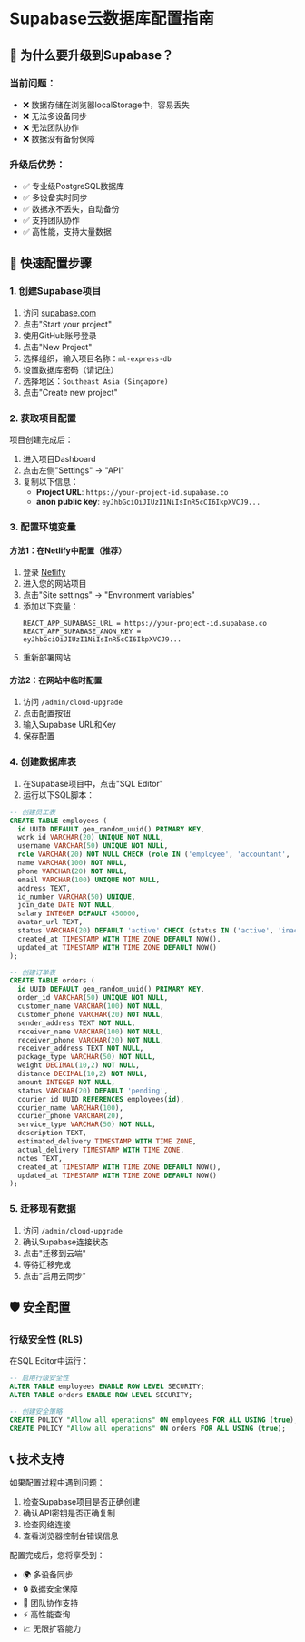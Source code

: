 # Supabase云数据库配置指南

## 🎯 为什么要升级到Supabase？

### 当前问题：
- ❌ 数据存储在浏览器localStorage中，容易丢失
- ❌ 无法多设备同步
- ❌ 无法团队协作
- ❌ 数据没有备份保障

### 升级后优势：
- ✅ 专业级PostgreSQL数据库
- ✅ 多设备实时同步
- ✅ 数据永不丢失，自动备份
- ✅ 支持团队协作
- ✅ 高性能，支持大量数据

## 🚀 快速配置步骤

### 1. 创建Supabase项目
1. 访问 [supabase.com](https://supabase.com)
2. 点击"Start your project"
3. 使用GitHub账号登录
4. 点击"New Project"
5. 选择组织，输入项目名称：`ml-express-db`
6. 设置数据库密码（请记住）
7. 选择地区：`Southeast Asia (Singapore)`
8. 点击"Create new project"

### 2. 获取项目配置
项目创建完成后：
1. 进入项目Dashboard
2. 点击左侧"Settings" → "API"
3. 复制以下信息：
   - **Project URL**: `https://your-project-id.supabase.co`
   - **anon public key**: `eyJhbGciOiJIUzI1NiIsInR5cCI6IkpXVCJ9...`

### 3. 配置环境变量

#### 方法1：在Netlify中配置（推荐）
1. 登录 [Netlify](https://app.netlify.com)
2. 进入您的网站项目
3. 点击"Site settings" → "Environment variables"
4. 添加以下变量：
   ```
   REACT_APP_SUPABASE_URL = https://your-project-id.supabase.co
   REACT_APP_SUPABASE_ANON_KEY = eyJhbGciOiJIUzI1NiIsInR5cCI6IkpXVCJ9...
   ```
5. 重新部署网站

#### 方法2：在网站中临时配置
1. 访问 `/admin/cloud-upgrade`
2. 点击配置按钮
3. 输入Supabase URL和Key
4. 保存配置

### 4. 创建数据库表
1. 在Supabase项目中，点击"SQL Editor"
2. 运行以下SQL脚本：

```sql
-- 创建员工表
CREATE TABLE employees (
  id UUID DEFAULT gen_random_uuid() PRIMARY KEY,
  work_id VARCHAR(20) UNIQUE NOT NULL,
  username VARCHAR(50) UNIQUE NOT NULL,
  role VARCHAR(20) NOT NULL CHECK (role IN ('employee', 'accountant', 'manager', 'admin')),
  name VARCHAR(100) NOT NULL,
  phone VARCHAR(20) NOT NULL,
  email VARCHAR(100) UNIQUE NOT NULL,
  address TEXT,
  id_number VARCHAR(50) UNIQUE,
  join_date DATE NOT NULL,
  salary INTEGER DEFAULT 450000,
  avatar_url TEXT,
  status VARCHAR(20) DEFAULT 'active' CHECK (status IN ('active', 'inactive')),
  created_at TIMESTAMP WITH TIME ZONE DEFAULT NOW(),
  updated_at TIMESTAMP WITH TIME ZONE DEFAULT NOW()
);

-- 创建订单表
CREATE TABLE orders (
  id UUID DEFAULT gen_random_uuid() PRIMARY KEY,
  order_id VARCHAR(50) UNIQUE NOT NULL,
  customer_name VARCHAR(100) NOT NULL,
  customer_phone VARCHAR(20) NOT NULL,
  sender_address TEXT NOT NULL,
  receiver_name VARCHAR(100) NOT NULL,
  receiver_phone VARCHAR(20) NOT NULL,
  receiver_address TEXT NOT NULL,
  package_type VARCHAR(50) NOT NULL,
  weight DECIMAL(10,2) NOT NULL,
  distance DECIMAL(10,2) NOT NULL,
  amount INTEGER NOT NULL,
  status VARCHAR(20) DEFAULT 'pending',
  courier_id UUID REFERENCES employees(id),
  courier_name VARCHAR(100),
  courier_phone VARCHAR(20),
  service_type VARCHAR(50) NOT NULL,
  description TEXT,
  estimated_delivery TIMESTAMP WITH TIME ZONE,
  actual_delivery TIMESTAMP WITH TIME ZONE,
  notes TEXT,
  created_at TIMESTAMP WITH TIME ZONE DEFAULT NOW(),
  updated_at TIMESTAMP WITH TIME ZONE DEFAULT NOW()
);
```

### 5. 迁移现有数据
1. 访问 `/admin/cloud-upgrade`
2. 确认Supabase连接状态
3. 点击"迁移到云端"
4. 等待迁移完成
5. 点击"启用云同步"

## 🛡️ 安全配置

### 行级安全性 (RLS)
在SQL Editor中运行：
```sql
-- 启用行级安全性
ALTER TABLE employees ENABLE ROW LEVEL SECURITY;
ALTER TABLE orders ENABLE ROW LEVEL SECURITY;

-- 创建安全策略
CREATE POLICY "Allow all operations" ON employees FOR ALL USING (true);
CREATE POLICY "Allow all operations" ON orders FOR ALL USING (true);
```

## 📞 技术支持

如果配置过程中遇到问题：
1. 检查Supabase项目是否正确创建
2. 确认API密钥是否正确复制
3. 检查网络连接
4. 查看浏览器控制台错误信息

配置完成后，您将享受到：
- 🌍 多设备同步
- 🔒 数据安全保障  
- 👥 团队协作支持
- ⚡ 高性能查询
- 📈 无限扩容能力
